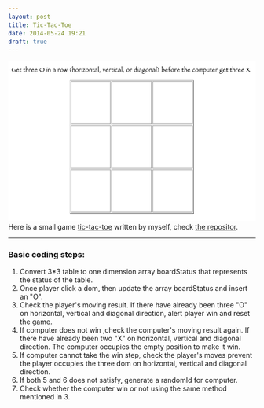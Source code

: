 ```yaml
---
layout: post
title: Tic-Tac-Toe
date: 2014-05-24 19:21
draft: true
---
```

![tic-tac-toe](/images/tic-tac-toe.jpg)
Here is a small game [tic-tac-toe](/tic-tac-toe) written by myself, check [the repositor](https://github.com/Min-Guo/TicTacToe).

---
### Basic coding steps:

1. Convert 3*3 table to one dimension array boardStatus that represents the status of the table.
2. Once player click a dom, then update the array boardStatus and insert an "O".
3. Check the player's moving result. If there have already been three "O" on horizontal, vertical and diagonal direction, alert player win and reset the game.
4. If computer does not win ,check the computer's moving result again. If there have already been two "X" on horizontal, vertical and diagonal direction. The computer occupies the empty position to make it win.
5. If computer cannot take the win step, check the player's moves prevent the player occupies the three dom on horizontal, vertical and diagonal direction.
6. If both 5 and 6 does not satisfy, generate a randomId for computer.
7. Check whether the computer win or not using the same method mentioned in 3. 